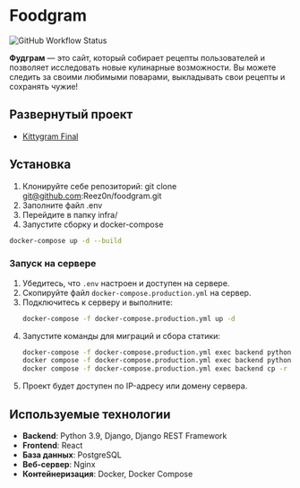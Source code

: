 # Foodgram

![GitHub Workflow Status](https://github.com/Jlanceth/foodgram/actions/workflows/main.yml/badge.svg)

**Фудграм** — это сайт, который собирает рецепты пользователей и позволяет исследовать новые кулинарные возможности. Вы можете следить за своими любимыми поварами, выкладывать свои рецепты и сохранять чужие!

## Развернутый проект

- [Kittygram Final](https://foodgra.redirectme.net/)

## Установка

1. Клонируйте себе репозиторий: git clone git@github.com:Reez0n/foodgram.git
2. Заполните файл .env
3. Перейдите в папку infra/
4. Запустите сборку и docker-compose
```bash
docker-compose up -d --build
```

### Запуск на сервере

1. Убедитесь, что `.env` настроен и доступен на сервере.
2. Скопируйте файл `docker-compose.production.yml` на сервер.
3. Подключитесь к серверу и выполните:
    ```bash
    docker-compose -f docker-compose.production.yml up -d
    ```
4. Запустите команды для миграций и сбора статики:
    ```bash
    docker-compose -f docker-compose.production.yml exec backend python manage.py migrate
    docker compose -f docker-compose.production.yml exec backend python manage.py collectstatic
    docker compose -f docker-compose.production.yml exec backend cp -r /app/collected_static/. /backend_static/static/
    ```
5. Проект будет доступен по IP-адресу или домену сервера.

## Используемые технологии

- **Backend**: Python 3.9, Django, Django REST Framework
- **Frontend**: React
- **База данных**: PostgreSQL
- **Веб-сервер**: Nginx
- **Контейнеризация**: Docker, Docker Compose
